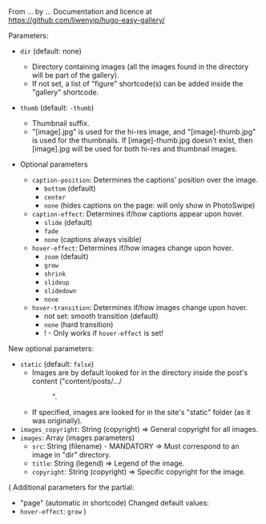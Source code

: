 
From ... by ...
Documentation and licence at https://github.com/liwenyip/hugo-easy-gallery/

Parameters:
* `dir` (default: none)
  * Directory containing images (all the images found in the directory will be part of the gallery).
  * If not set, a list of "figure" shortcode(s) can be added inside the "gallery" shortcode.
* `thumb` (default: `-thumb`)
  * Thumbnail suffix.
  * "[image].jpg" is used for the hi-res image, and "[image]-thumb.jpg" is used for the thumbnails. If [image]-thumb.jpg doesn't exist, then [image].jpg will be used for both hi-res and thumbnail images.

* Optional parameters
  * `caption-position`: Determines the captions' position over the image.
    * `bottom` (default)
    * `center`
    * `none` (hides captions on the page: will only show in PhotoSwipe)
  * `caption-effect`: Determines if/how captions appear upon hover.
    * `slide` (default)
    * `fade`
    * `none` (captions always visible)
  * `hover-effect`: Determines if/how images change upon hover.
    * `zoom` (default)
    * `grow`
    * `shrink`
    * `slideup`
    * `slidedown`
    * `none`
  * `hover-transition`: Determines if/how images change upon hover.
    * not set: smooth transition (default)
    * `none` (hard transition)
	* ! - Only works if `hover-effect` is set!

New optional parameters:
* `static` (default: `false`)
  * Images are by default looked for in the directory inside the post's content ("content/posts/.../<dir>".
  * If specified, images are looked for in the site's "static" folder (as it was originally).
* `images_copyright`: String (copyright)
=> General copyright for all images.
* `images`: Array (images parameters)
  * `src`: String (filename) - MANDATORY
  => Must correspond to an image in "dir" directory.
  * `title`: String (legend)
  => Legend of the image.
  * `copyright`: String (copyright)
  => Specific copyright for the image.

(
Additional parameters for the partial:
* "page" (automatic in shortcode)
Changed default values:
* `hover-effect`: `grow`
)

